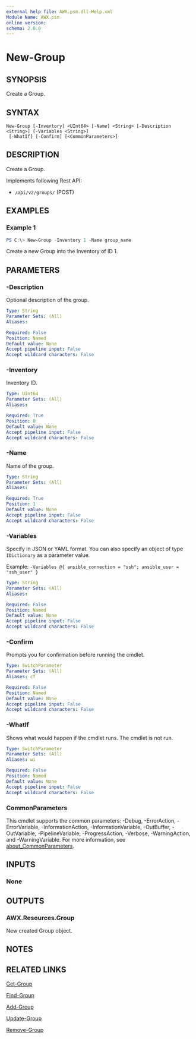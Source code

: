 ```yaml
---
external help file: AWX.psm.dll-Help.xml
Module Name: AWX.psm
online version:
schema: 2.0.0
---
```


# New-Group

## SYNOPSIS
Create a Group.

## SYNTAX

```
New-Group [-Inventory] <UInt64> [-Name] <String> [-Description <String>] [-Variables <String>]
 [-WhatIf] [-Confirm] [<CommonParameters>]
```

## DESCRIPTION
Create a Group.

Implements following Rest API:  
- `/api/v2/groups/` (POST)

## EXAMPLES

### Example 1
```powershell
PS C:\> New-Group -Inventory 1 -Name group_name
```

Create a new Group into the Inventory of ID 1.

## PARAMETERS

### -Description
Optional description of the group.

```yaml
Type: String
Parameter Sets: (All)
Aliases:

Required: False
Position: Named
Default value: None
Accept pipeline input: False
Accept wildcard characters: False
```

### -Inventory
Inventory ID.

```yaml
Type: UInt64
Parameter Sets: (All)
Aliases:

Required: True
Position: 0
Default value: None
Accept pipeline input: False
Accept wildcard characters: False
```

### -Name
Name of the group.

```yaml
Type: String
Parameter Sets: (All)
Aliases:

Required: True
Position: 1
Default value: None
Accept pipeline input: False
Accept wildcard characters: False
```

### -Variables
Specify in JSON or YAML format.
You can also specify an object of type `IDictionary` as a parameter value.

Example: `-Variables @{ ansible_connection = "ssh"; ansible_user = "ssh_user" }`

```yaml
Type: String
Parameter Sets: (All)
Aliases:

Required: False
Position: Named
Default value: None
Accept pipeline input: False
Accept wildcard characters: False
```

### -Confirm
Prompts you for confirmation before running the cmdlet.

```yaml
Type: SwitchParameter
Parameter Sets: (All)
Aliases: cf

Required: False
Position: Named
Default value: None
Accept pipeline input: False
Accept wildcard characters: False
```

### -WhatIf
Shows what would happen if the cmdlet runs.
The cmdlet is not run.

```yaml
Type: SwitchParameter
Parameter Sets: (All)
Aliases: wi

Required: False
Position: Named
Default value: None
Accept pipeline input: False
Accept wildcard characters: False
```

### CommonParameters
This cmdlet supports the common parameters: -Debug, -ErrorAction, -ErrorVariable, -InformationAction, -InformationVariable, -OutBuffer, -OutVariable, -PipelineVariable, -ProgressAction, -Verbose, -WarningAction, and -WarningVariable. For more information, see [about_CommonParameters](http://go.microsoft.com/fwlink/?LinkID=113216).

## INPUTS

### None
## OUTPUTS

### AWX.Resources.Group
New created Group object.

## NOTES

## RELATED LINKS

[Get-Group](Get-Group.md)

[Find-Group](Find-Group.md)

[Add-Group](Add-Group.md)

[Update-Group](Update-Group.md)

[Remove-Group](Remove-Group.md)
